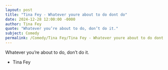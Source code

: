 ```yaml
---
layout: post
title: "Tina Fey - Whatever youre about to do dont do"
date: 2024-12-28 12:00:00 -0000
author: Tina Fey
quote: "Whatever you’re about to do, don’t do it."
subject: Comedy
permalink: /Comedy/Tina Fey/Tina Fey - Whatever youre about to do dont do
---
```


Whatever you’re about to do, don’t do it.

- Tina Fey

